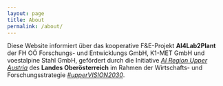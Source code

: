 ```yaml
---
layout: page
title: About
permalink: /about/
---
```


Diese Website informiert über das kooperative F&E-Projekt **AI4Lab2Plant** der FH OÖ Forschungs- und Entwicklungs GmbH, K1-MET GmbH und voestalpine Stahl GmbH, gefördert durch die Initiative *[AI Region Upper Austria][ffg]* des **Landes Oberösterreich** im Rahmen der Wirtschafts- und Forschungsstrategie *[#upperVISION2030][uv]*.

[ffg]: https://www.ffg.at/AI-Region-UpperAustria
[uv]: https://www.uppervision.at/